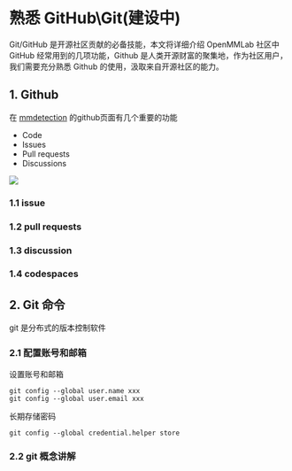 # 熟悉 GitHub\Git(建设中)

Git/GitHub 是开源社区贡献的必备技能，本文将详细介绍 OpenMMLab 社区中 GitHub 经常用到的几项功能，Github 是人类开源财富的聚集地，作为社区用户，我们需要充分熟悉 Github 的使用，汲取来自开源社区的能力。

## 1. Github

在 [mmdetection](https://github.com/open-mmlab/mmdetection) 的github页面有几个重要的功能

* Code
* Issues
* Pull requests
* Discussions

![](https://cdn.vansin.top/picgo/segment\_anything/20230516102953.png)

### 1.1 issue



### 1.2 pull requests



### 1.3 discussion



### 1.4 codespaces





## 2. Git 命令

git 是分布式的版本控制软件

### 2.1 配置账号和邮箱

设置账号和邮箱

```shell
git config --global user.name xxx
git config --global user.email xxx
```

长期存储密码

```shell
git config --global credential.helper store
```

### 2.2 git 概念讲解





